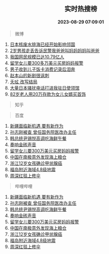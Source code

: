 <div align="center"><h2>实时热搜榜</h2><h4>2023-08-29 07:09:01</h4></div>

> 微博  

1. [日本核废水排海已经开始影响邻国](https://s.weibo.com/weibo?q=%23%E6%97%A5%E6%9C%AC%E6%A0%B8%E5%BA%9F%E6%B0%B4%E6%8E%92%E6%B5%B7%E5%B7%B2%E7%BB%8F%E5%BC%80%E5%A7%8B%E5%BD%B1%E5%93%8D%E9%82%BB%E5%9B%BD%23&t=31&band_rank=1&Refer=top)<br />
2. [2岁男孩走丢告诉民警我爸爸叫妈妈妈妈叫爸爸](https://s.weibo.com/weibo?q=%232%E5%B2%81%E7%94%B7%E5%AD%A9%E8%B5%B0%E4%B8%A2%E5%91%8A%E8%AF%89%E6%B0%91%E8%AD%A6%E6%88%91%E7%88%B8%E7%88%B8%E5%8F%AB%E5%A6%88%E5%A6%88%E5%A6%88%E5%A6%88%E5%8F%AB%E7%88%B8%E7%88%B8%23&t=31&band_rank=2&Refer=top)<br />
3. [我国网民规模已达10.79亿人](https://s.weibo.com/weibo?q=%23%E6%88%91%E5%9B%BD%E7%BD%91%E6%B0%91%E8%A7%84%E6%A8%A1%E5%B7%B2%E8%BE%BE10.79%E4%BA%BF%E4%BA%BA%23&t=31&band_rank=3&Refer=top)<br />
4. [留学女儿要300多万美元买房妈妈报警](https://s.weibo.com/weibo?q=%23%E7%95%99%E5%AD%A6%E5%A5%B3%E5%84%BF%E8%A6%81300%E5%A4%9A%E4%B8%87%E7%BE%8E%E5%85%83%E4%B9%B0%E6%88%BF%E5%A6%88%E5%A6%88%E6%8A%A5%E8%AD%A6%23&t=31&band_rank=4&Refer=top)<br />
5. [男子收到儿子饭卡消费记录后泪奔](https://s.weibo.com/weibo?q=%23%E7%94%B7%E5%AD%90%E6%94%B6%E5%88%B0%E5%84%BF%E5%AD%90%E9%A5%AD%E5%8D%A1%E6%B6%88%E8%B4%B9%E8%AE%B0%E5%BD%95%E5%90%8E%E6%B3%AA%E5%A5%94%23&t=31&band_rank=5&Refer=top)<br />
6. [赵本山的新剧很讽刺](https://s.weibo.com/weibo?q=%23%E8%B5%B5%E6%9C%AC%E5%B1%B1%E7%9A%84%E6%96%B0%E5%89%A7%E5%BE%88%E8%AE%BD%E5%88%BA%23&t=31&band_rank=6&Refer=top)<br />
7. [夭玹 改写结局](https://s.weibo.com/weibo?q=%E5%A4%AD%E7%8E%B9%20%E6%94%B9%E5%86%99%E7%BB%93%E5%B1%80&t=31&band_rank=7&Refer=top)<br />
8. [大量日本骚扰电话打进我驻日使领馆](https://s.weibo.com/weibo?q=%23%E5%A4%A7%E9%87%8F%E6%97%A5%E6%9C%AC%E9%AA%9A%E6%89%B0%E7%94%B5%E8%AF%9D%E6%89%93%E8%BF%9B%E6%88%91%E9%A9%BB%E6%97%A5%E4%BD%BF%E9%A2%86%E9%A6%86%23&t=31&band_rank=8&Refer=top)<br />
9. [82岁老人用20万存款为女儿女婿买首饰](https://s.weibo.com/weibo?q=%2382%E5%B2%81%E8%80%81%E4%BA%BA%E7%94%A820%E4%B8%87%E5%AD%98%E6%AC%BE%E4%B8%BA%E5%A5%B3%E5%84%BF%E5%A5%B3%E5%A9%BF%E4%B9%B0%E9%A6%96%E9%A5%B0%23&t=31&band_rank=9&Refer=top)<br />

> 知乎  


> 百度  

1. [新疆面临新机遇 要有新作为](https://www.baidu.com/s?wd=%E6%96%B0%E7%96%86%E9%9D%A2%E4%B8%B4%E6%96%B0%E6%9C%BA%E9%81%87+%E8%A6%81%E6%9C%89%E6%96%B0%E4%BD%9C%E4%B8%BA&sa=fyb_news&rsv_dl=fyb_news)<br />
2. [孙志刚被查 曾任国务院医改办主任](https://www.baidu.com/s?wd=%E5%AD%99%E5%BF%97%E5%88%9A%E8%A2%AB%E6%9F%A5+%E6%9B%BE%E4%BB%BB%E5%9B%BD%E5%8A%A1%E9%99%A2%E5%8C%BB%E6%94%B9%E5%8A%9E%E4%B8%BB%E4%BB%BB&sa=fyb_news&rsv_dl=fyb_news)<br />
3. [韩总统尹锡悦高调吃海鲜午餐](https://www.baidu.com/s?wd=%E9%9F%A9%E6%80%BB%E7%BB%9F%E5%B0%B9%E9%94%A1%E6%82%A6%E9%AB%98%E8%B0%83%E5%90%83%E6%B5%B7%E9%B2%9C%E5%8D%88%E9%A4%90&sa=fyb_news&rsv_dl=fyb_news)<br />
4. [奏响金砖声音](https://www.baidu.com/s?wd=%E5%A5%8F%E5%93%8D%E9%87%91%E7%A0%96%E5%A3%B0%E9%9F%B3&sa=fyb_news&rsv_dl=fyb_news)<br />
5. [留学女儿要300万美元买房妈妈报警](https://www.baidu.com/s?wd=%E7%95%99%E5%AD%A6%E5%A5%B3%E5%84%BF%E8%A6%81300%E4%B8%87%E7%BE%8E%E5%85%83%E4%B9%B0%E6%88%BF%E5%A6%88%E5%A6%88%E6%8A%A5%E8%AD%A6&sa=fyb_news&rsv_dl=fyb_news)<br />
6. [中国在南极意外发现海上粮仓](https://www.baidu.com/s?wd=%E4%B8%AD%E5%9B%BD%E5%9C%A8%E5%8D%97%E6%9E%81%E6%84%8F%E5%A4%96%E5%8F%91%E7%8E%B0%E6%B5%B7%E4%B8%8A%E7%B2%AE%E4%BB%93&sa=fyb_news&rsv_dl=fyb_news)<br />
7. [浙江12岁女孩确诊甲状腺癌](https://www.baidu.com/s?wd=%E6%B5%99%E6%B1%9F12%E5%B2%81%E5%A5%B3%E5%AD%A9%E7%A1%AE%E8%AF%8A%E7%94%B2%E7%8A%B6%E8%85%BA%E7%99%8C&sa=fyb_news&rsv_dl=fyb_news)<br />
8. [福岛附近海域4.8级地震](https://www.baidu.com/s?wd=%E7%A6%8F%E5%B2%9B%E9%99%84%E8%BF%91%E6%B5%B7%E5%9F%9F4.8%E7%BA%A7%E5%9C%B0%E9%9C%87&sa=fyb_news&rsv_dl=fyb_news)<br />
9. [周深红毯上修伞](https://www.baidu.com/s?wd=%E5%91%A8%E6%B7%B1%E7%BA%A2%E6%AF%AF%E4%B8%8A%E4%BF%AE%E4%BC%9E&sa=fyb_news&rsv_dl=fyb_news)<br />

> 哔哩哔哩  

1. [新疆面临新机遇 要有新作为](https://www.baidu.com/s?wd=%E6%96%B0%E7%96%86%E9%9D%A2%E4%B8%B4%E6%96%B0%E6%9C%BA%E9%81%87+%E8%A6%81%E6%9C%89%E6%96%B0%E4%BD%9C%E4%B8%BA&sa=fyb_news&rsv_dl=fyb_news)<br />
2. [孙志刚被查 曾任国务院医改办主任](https://www.baidu.com/s?wd=%E5%AD%99%E5%BF%97%E5%88%9A%E8%A2%AB%E6%9F%A5+%E6%9B%BE%E4%BB%BB%E5%9B%BD%E5%8A%A1%E9%99%A2%E5%8C%BB%E6%94%B9%E5%8A%9E%E4%B8%BB%E4%BB%BB&sa=fyb_news&rsv_dl=fyb_news)<br />
3. [韩总统尹锡悦高调吃海鲜午餐](https://www.baidu.com/s?wd=%E9%9F%A9%E6%80%BB%E7%BB%9F%E5%B0%B9%E9%94%A1%E6%82%A6%E9%AB%98%E8%B0%83%E5%90%83%E6%B5%B7%E9%B2%9C%E5%8D%88%E9%A4%90&sa=fyb_news&rsv_dl=fyb_news)<br />
4. [奏响金砖声音](https://www.baidu.com/s?wd=%E5%A5%8F%E5%93%8D%E9%87%91%E7%A0%96%E5%A3%B0%E9%9F%B3&sa=fyb_news&rsv_dl=fyb_news)<br />
5. [留学女儿要300万美元买房妈妈报警](https://www.baidu.com/s?wd=%E7%95%99%E5%AD%A6%E5%A5%B3%E5%84%BF%E8%A6%81300%E4%B8%87%E7%BE%8E%E5%85%83%E4%B9%B0%E6%88%BF%E5%A6%88%E5%A6%88%E6%8A%A5%E8%AD%A6&sa=fyb_news&rsv_dl=fyb_news)<br />
6. [中国在南极意外发现海上粮仓](https://www.baidu.com/s?wd=%E4%B8%AD%E5%9B%BD%E5%9C%A8%E5%8D%97%E6%9E%81%E6%84%8F%E5%A4%96%E5%8F%91%E7%8E%B0%E6%B5%B7%E4%B8%8A%E7%B2%AE%E4%BB%93&sa=fyb_news&rsv_dl=fyb_news)<br />
7. [浙江12岁女孩确诊甲状腺癌](https://www.baidu.com/s?wd=%E6%B5%99%E6%B1%9F12%E5%B2%81%E5%A5%B3%E5%AD%A9%E7%A1%AE%E8%AF%8A%E7%94%B2%E7%8A%B6%E8%85%BA%E7%99%8C&sa=fyb_news&rsv_dl=fyb_news)<br />
8. [福岛附近海域4.8级地震](https://www.baidu.com/s?wd=%E7%A6%8F%E5%B2%9B%E9%99%84%E8%BF%91%E6%B5%B7%E5%9F%9F4.8%E7%BA%A7%E5%9C%B0%E9%9C%87&sa=fyb_news&rsv_dl=fyb_news)<br />
9. [周深红毯上修伞](https://www.baidu.com/s?wd=%E5%91%A8%E6%B7%B1%E7%BA%A2%E6%AF%AF%E4%B8%8A%E4%BF%AE%E4%BC%9E&sa=fyb_news&rsv_dl=fyb_news)<br />
